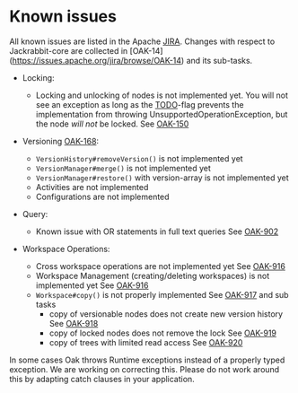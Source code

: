 <!--
   Licensed to the Apache Software Foundation (ASF) under one or more
   contributor license agreements.  See the NOTICE file distributed with
   this work for additional information regarding copyright ownership.
   The ASF licenses this file to You under the Apache License, Version 2.0
   (the "License"); you may not use this file except in compliance with
   the License.  You may obtain a copy of the License at

       http://www.apache.org/licenses/LICENSE-2.0

   Unless required by applicable law or agreed to in writing, software
   distributed under the License is distributed on an "AS IS" BASIS,
   WITHOUT WARRANTIES OR CONDITIONS OF ANY KIND, either express or implied.
   See the License for the specific language governing permissions and
   limitations under the License.
  -->

Known issues
============
All known issues are listed in the Apache [JIRA](https://issues.apache.org/jira/browse/OAK).
Changes with respect to Jackrabbit-core are collected in [OAK-14]
(https://issues.apache.org/jira/browse/OAK-14) and its sub-tasks.

* Locking:
    * Locking and unlocking of nodes is not implemented yet. You will not see an exception as long as
      the [TODO](https://issues.apache.org/jira/browse/OAK-193)-flag prevents the implementation from
      throwing UnsupportedOperationException, but the node *will not* be locked.
      See [OAK-150](https://issues.apache.org/jira/browse/OAK-150)


* Versioning [OAK-168](https://issues.apache.org/jira/browse/OAK-168):
    * `VersionHistory#removeVersion()` is not implemented yet
    * `VersionManager#merge()` is not implemented yet
    * `VersionManager#restore()` with version-array is not implemented yet
    * Activities are not implemented
    * Configurations are not implemented


* Query:
    * Known issue with OR statements in full text queries
      See [OAK-902](https://issues.apache.org/jira/browse/OAK-902)


* Workspace Operations:
    * Cross workspace operations are not implemented yet
      See [OAK-916](https://issues.apache.org/jira/browse/OAK-916)
    * Workspace Management (creating/deleting workspaces) is not implemented yet
      See [OAK-916](https://issues.apache.org/jira/browse/OAK-916)
    * `Workspace#copy()` is not properly implemented
      See [OAK-917](https://issues.apache.org/jira/browse/OAK-917) and sub tasks
        * copy of versionable nodes does not create new version history
          See [OAK-918](https://issues.apache.org/jira/browse/OAK-918)
        * copy of locked nodes does not remove the lock
          See [OAK-919](https://issues.apache.org/jira/browse/OAK-919)
        * copy of trees with limited read access
          See [OAK-920](https://issues.apache.org/jira/browse/OAK-920)


In some cases Oak throws Runtime exceptions instead of a properly typed exception. We are working
on correcting this. Please do not work around this by adapting catch clauses in your application.
